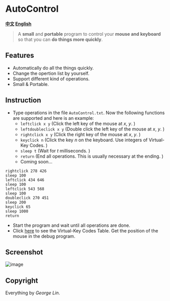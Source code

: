 # AutoControl
**[中文](https://github.com/georgel2020/Default/blob/main/README-CN.md) [English](https://github.com/georgel2020/Default/blob/main/README.md)**
> A **small** and **portable** program to control your **mouse and keyboard** so that you can **do things more quickly**. 
## Features
- Automatically do all the things quickly. 
- Change the opertion list by yourself. 
- Support different kind of operations. 
- Small & Portable. 
## Instruction
- Type operations in the file `AutoControl.txt`. Now the following functions are supported and here is an example: 
  - `leftclick x y` (Click the left key of the mouse at *x*, *y*. )
  - `leftdoubleclick x y` (Double click the left key of the mouse at *x*, *y*. )
  - `rightclick x y` (Click the right key of the mouse at *x*, *y*. )
  - `keyclick n` (Click the key *n* on the keyboard. Use integers of Virtual-Key Codes. )
  - `sleep t` (Wait for *t* milliseconds. )
  - `return` (End all operations. This is usually necessary at the ending. )
  - Coming soon...
```
rightclick 278 426
sleep 100
leftclick 434 646
sleep 100
leftclick 543 568
sleep 100
doubleclick 270 451
sleep 200
keyclick 65
sleep 1000
return
```
- Start the program and wait until all operations are done. 
- Click [here](https://docs.microsoft.com/en-us/windows/win32/inputdev/virtual-key-codes) to see the Virtual-Key Codes Table. Get the position of the mouse in the debug program. 
## Screenshot
![image](https://user-images.githubusercontent.com/86717650/169291191-8c280cf6-0a92-4271-82fb-64391f01ab90.png)
## Copyright
Everything by *George Lin*. 
